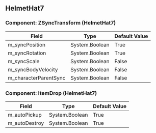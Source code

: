 ## HelmetHat7

### Component: ZSyncTransform (HelmetHat7)

|Field|Type|Default Value|
|-----|----|-------------|
|m_syncPosition|System.Boolean|True|
|m_syncRotation|System.Boolean|True|
|m_syncScale|System.Boolean|False|
|m_syncBodyVelocity|System.Boolean|False|
|m_characterParentSync|System.Boolean|False|

### Component: ItemDrop (HelmetHat7)

|Field|Type|Default Value|
|-----|----|-------------|
|m_autoPickup|System.Boolean|True|
|m_autoDestroy|System.Boolean|True|

